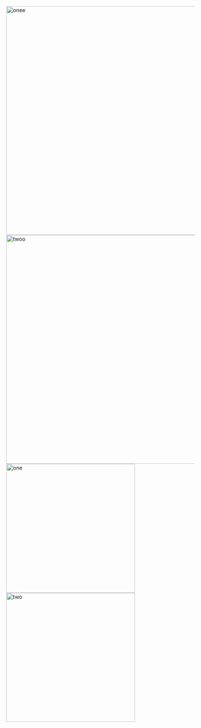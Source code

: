 <img width="610" alt="onee" src="https://user-images.githubusercontent.com/49156359/139438291-6538afcd-e409-4048-910b-c5a6e0ce3936.png">
<img width="610" alt="twoo" src="https://user-images.githubusercontent.com/49156359/139438306-9b525d22-3172-4011-bd3f-a1c90991e724.png">
<img width="344" alt="one" src="https://user-images.githubusercontent.com/49156359/139438314-7515d7db-62ec-4fb7-bf4b-9a50faf1919e.png">
<img width="344" alt="two" src="https://user-images.githubusercontent.com/49156359/139438322-a3d8f357-32b9-433b-bc35-46f663470cfc.png">
